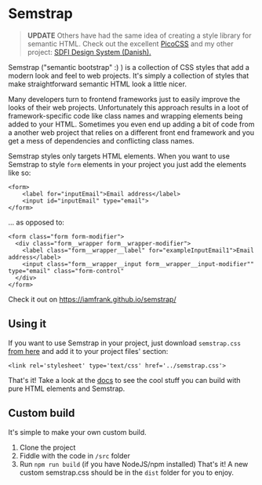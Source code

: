 # Semstrap

> **UPDATE** Others have had the same idea of creating a style library for semantic HTML. Check out the excellent [PicoCSS](https://picocss.com/) and my other project: [SDFI Design System (Danish).](https://sdfidk.github.io/designsystem/)

Semstrap ("semantic bootstrap" :) ) is a collection of CSS styles that add a modern look and feel to web projects. It's simply a collection of styles that make straightforward semantic HTML look a little nicer.

Many developers turn to frontend frameworks just to easily improve the looks of their web projects. Unfortunately this approach results in a loot of framework-specific code like class names and wrapping elements being added to your HTML. Sometimes you even end up adding a bit of code from a another web project that relies on a different front end framework and you get a mess of dependencies and conflicting class names.

Semstrap styles only targets HTML elements. When you want to use Semstrap to style `form` elements in your project you just add the elements like so:
```
<form>
    <label for="inputEmail">Email address</label>
    <input id="inputEmail" type="email">
</form>
```
... as opposed to:
```
<form class="form form-modifier">
  <div class="form__wrapper form__wrapper-modifier">
    <label class="form__wrapper__label" for="exampleInputEmail1">Email address</label>
    <input class="form__wrapper__input form__wrapper__input-modifier"" type="email" class="form-control"
  </div>
</form>
```

Check it out on https://iamfrank.github.io/semstrap/

## Using it

If you want to use Semstrap in your project, just download `semstrap.css` [from here](https://iamfrank.github.io/semstrap/dist/semstrap.css) and add it to your project files' <head> section:
```
<link rel='stylesheet' type='text/css' href='../semstrap.css'>
```
That's it! Take a look at the [docs](https://iamfrank.github.io/semstrap/) to see the cool stuff you can build with pure HTML elements and Semstrap.


## Custom build

It's simple to make your own custom build. 
1. Clone the project
2. Fiddle with the code in `/src` folder
2. Run `npm run build` (if you have NodeJS/npm installed)
That's it! A new custom semstrap.css should be in the `dist` folder for you to enjoy.
